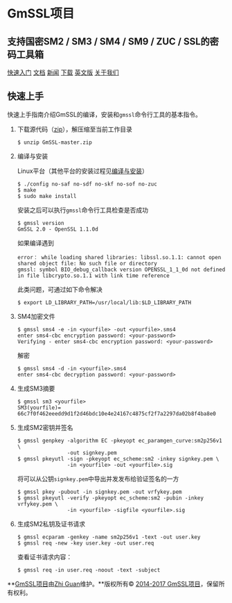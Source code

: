 # GmSSL项目

## 支持国密SM2 / SM3 / SM4 / SM9 / ZUC / SSL的密码工具箱

[快速入门](http://gmssl.org/docs/quickstart.html) [文档](http://gmssl.org/docs/docindex.html) [新闻](http://gmssl.org/news/newsindex.html) [下载](https://github.com/guanzhi/GmSSL/releases) [英文版](http://gmssl.org/english.html) [关于我们](http://gmssl.org/members.html)

## 快速上手

快速上手指南介绍GmSSL的编译，安装和`gmssl`命令行工具的基本指令。

1. 下载源代码（[zip](https://github.com/guanzhi/GmSSL/archive/master.zip)），解压缩至当前工作目录

   ```
   $ unzip GmSSL-master.zip
   ```

2. 编译与安装

   Linux平台（其他平台的安装过程见[编译与安装](http://gmssl.org/)）

   ```
   $ ./config no-saf no-sdf no-skf no-sof no-zuc
   $ make
   $ sudo make install
   ```

   安装之后可以执行`gmssl`命令行工具检查是否成功

   ```
   $ gmssl version
   GmSSL 2.0 - OpenSSL 1.1.0d
   ```

   如果编译遇到

   ```
   error： while loading shared libraries: libssl.so.1.1: cannot open shared object file: No such file or directory
   gmssl: symbol BIO_debug_callback version OPENSSL_1_1_0d not defined in file libcrypto.so.1.1 with link time reference
   ```

   此类问题，可通过如下命令解决

   ```
   $ export LD_LIBRARY_PATH=/usr/local/lib:$LD_LIBRARY_PATH
   ```

3. SM4加密文件

   ```
   $ gmssl sms4 -e -in <yourfile> -out <yourfile>.sms4
   enter sms4-cbc encryption password: <your-password>
   Verifying - enter sms4-cbc encryption password: <your-password>
   ```

   解密

   ```
   $ gmssl sms4 -d -in <yourfile>.sms4
   enter sms4-cbc decryption password: <your-password>
   ```

4. 生成SM3摘要

   ```
   $ gmssl sm3 <yourfile>
   SM3(yourfile)= 66c7f0f462eeedd9d1f2d46bdc10e4e24167c4875cf2f7a2297da02b8f4ba8e0
   ```

5. 生成SM2密钥并签名

   ```
   $ gmssl genpkey -algorithm EC -pkeyopt ec_paramgen_curve:sm2p256v1 \
                   -out signkey.pem
   $ gmssl pkeyutl -sign -pkeyopt ec_scheme:sm2 -inkey signkey.pem \
                   -in <yourfile> -out <yourfile>.sig
   ```

   将可以从公钥`signkey.pem`中导出并发发布给验证签名的一方

   ```
   $ gmssl pkey -pubout -in signkey.pem -out vrfykey.pem
   $ gmssl pkeyutl -verify -pkeyopt ec_scheme:sm2 -pubin -inkey vrfykey.pem \
                   -in <yourfile> -sigfile <yourfile>.sig
   ```

6. 生成SM2私钥及证书请求

   ```
   $ gmssl ecparam -genkey -name sm2p256v1 -text -out user.key
   $ gmssl req -new -key user.key -out user.req
   ```

   查看证书请求内容：

   ```
   $ gmssl req -in user.req -noout -text -subject
   ```

**[GmSSL项目](http://gmssl.org/)由[Zhi Guan](https://github.com/guanzhi)维护。**版权所有© [2014-2017 GmSSL项目](http://gmssl.org/)，保留所有权利。